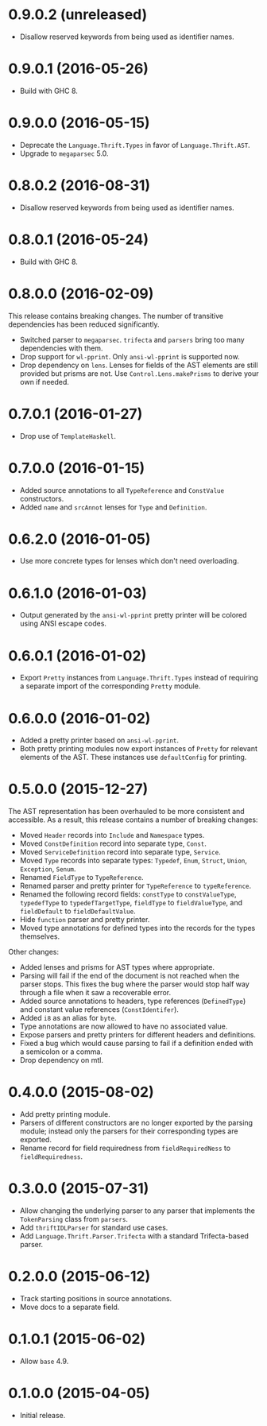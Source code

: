 0.9.0.2 (unreleased)
====================

-   Disallow reserved keywords from being used as identifier names.

0.9.0.1 (2016-05-26)
====================

-   Build with GHC 8.

0.9.0.0 (2016-05-15)
====================

- Deprecate the `Language.Thrift.Types` in favor of `Language.Thrift.AST`.
- Upgrade to `megaparsec` 5.0.

0.8.0.2 (2016-08-31)
====================

-   Disallow reserved keywords from being used as identifier names.

0.8.0.1 (2016-05-24)
====================

-   Build with GHC 8.

0.8.0.0 (2016-02-09)
====================

This release contains breaking changes. The number of transitive dependencies
has been reduced significantly.

-   Switched parser to `megaparsec`. `trifecta` and `parsers` bring too many
    dependencies with them.
-   Drop support for `wl-pprint`. Only `ansi-wl-pprint` is supported now.
-   Drop dependency on `lens`. Lenses for fields of the AST elements are still
    provided but prisms are not. Use `Control.Lens.makePrisms` to derive your
    own if needed.

0.7.0.1 (2016-01-27)
====================

-   Drop use of `TemplateHaskell`.

0.7.0.0 (2016-01-15)
====================

-   Added source annotations to all `TypeReference` and
    `ConstValue` constructors.
-   Added `name` and `srcAnnot` lenses for `Type` and `Definition`.

0.6.2.0 (2016-01-05)
====================

-   Use more concrete types for lenses which don't need overloading.

0.6.1.0 (2016-01-03)
====================

-   Output generated by the `ansi-wl-pprint` pretty printer will be colored
    using ANSI escape codes.

0.6.0.1 (2016-01-02)
====================

-   Export `Pretty` instances from `Language.Thrift.Types` instead of requiring
    a separate import of the corresponding `Pretty` module.

0.6.0.0 (2016-01-02)
====================

-   Added a pretty printer based on `ansi-wl-pprint`.
-   Both pretty printing modules now export instances of `Pretty` for relevant
    elements of the AST. These instances use `defaultConfig` for printing.

0.5.0.0 (2015-12-27)
====================

The AST representation has been overhauled to be more consistent and
accessible. As a result, this release contains a number of breaking changes:

-   Moved `Header` records into `Include` and `Namespace` types.
-   Moved `ConstDefinition` record into separate type, `Const`.
-   Moved `ServiceDefinition` record into separate type, `Service`.
-   Moved `Type` records into separate types: `Typedef`, `Enum`, `Struct`,
    `Union`, `Exception`, `Senum`.
-   Renamed `FieldType` to `TypeReference`.
-   Renamed parser and pretty printer for `TypeReference` to `typeReference`.
-   Renamed the following record fields: `constType` to `constValueType`,
    `typedefType` to `typedefTargetType`, `fieldType` to `fieldValueType`, and
    `fieldDefault` to `fieldDefaultValue`.
-   Hide `function` parser and pretty printer.
-   Moved type annotations for defined types into the records for the
    types themselves.

Other changes:

-   Added lenses and prisms for AST types where appropriate.
-   Parsing will fail if the end of the document is not reached when the
    parser stops. This fixes the bug where the parser would stop half way
    through a file when it saw a recoverable error.
-   Added source annotations to headers, type references (`DefinedType`) and
    constant value references (`ConstIdentifer`).
-   Added `i8` as an alias for `byte`.
-   Type annotations are now allowed to have no associated value.
-   Expose parsers and pretty printers for different headers and definitions.
-   Fixed a bug which would cause parsing to fail if a definition ended with a
    semicolon or a comma.
-   Drop dependency on mtl.

0.4.0.0 (2015-08-02)
====================

-   Add pretty printing module.
-   Parsers of different constructors are no longer exported by the parsing
    module; instead only the parsers for their corresponding types
    are exported.
-   Rename record for field requiredness from `fieldRequiredNess` to
    `fieldRequiredness`.

0.3.0.0 (2015-07-31)
====================

-   Allow changing the underlying parser to any parser that implements the
    `TokenParsing` class from `parsers`.
-   Add `thriftIDLParser` for standard use cases.
-   Add `Language.Thrift.Parser.Trifecta` with a standard
    Trifecta-based parser.

0.2.0.0 (2015-06-12)
====================

-   Track starting positions in source annotations.
-   Move docs to a separate field.

0.1.0.1 (2015-06-02)
====================

-   Allow `base` 4.9.

0.1.0.0 (2015-04-05)
====================

-   Initial release.

